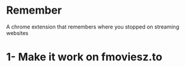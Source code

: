 # Remember
A chrome extension that remembers where you stopped on streaming websites

# 1- Make it work on fmoviesz.to
